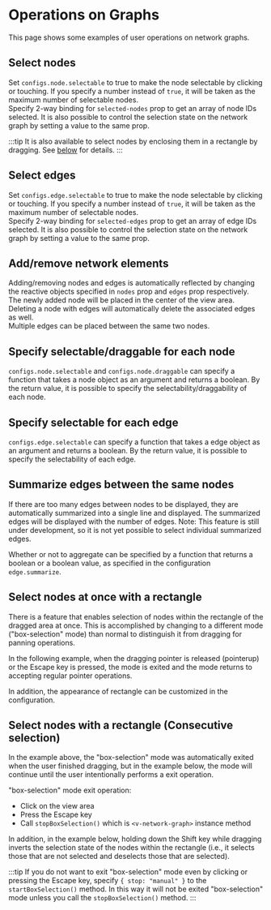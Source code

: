 # Operations on Graphs

This page shows some examples of user operations on network graphs.

## Select nodes

Set `configs.node.selectable` to true to make the node selectable by
clicking or touching.
If you specify a number instead of `true`, it will be taken as the
maximum number of selectable nodes.  
Specify 2-way binding for `selected-nodes` prop to get an array of
node IDs selected. It is also possible to control the selection state
on the network graph by setting a value to the same prop.

<demo-tabs :use-data="true" hint="To select multiple nodes, Shift+click or hold down the selected node and tap another node.">
<template v-slot:demo>
  <DemoSelectNodes />
</template>
<template v-slot:source>

  <<< @/.vitepress/components/03_operation/01/SelectNodes.vue{8-13,62}

</template>
<template v-slot:data>

  <<< @/.vitepress/components/03_operation/01/data.ts

</template>
</demo-tabs>

:::tip
It is also available to select nodes by enclosing them in a rectangle
by dragging.
See [below](#select-nodes-at-once-with-a-rectangle) for details.
:::


## Select edges

Set `configs.edge.selectable` to true to make the node selectable by
clicking or touching.
If you specify a number instead of `true`, it will be taken as the
maximum number of selectable nodes.  
Specify 2-way binding for `selected-edges` prop to get an array of
edge IDs selected. It is also possible to control the selection state
on the network graph by setting a value to the same prop.

<demo-tabs :use-data="true" hint="To select multiple edges, Shift+click or hold down the selected edge and tap another edge.">
<template v-slot:demo>
  <DemoSelectEdges />
</template>
<template v-slot:source>

  <<< @/.vitepress/components/03_operation/02/SelectEdges.vue{8-13,63}

</template>
<template v-slot:data>

  <<< @/.vitepress/components/03_operation/02/data.ts

</template>
</demo-tabs>


## Add/remove network elements

Adding/removing nodes and edges is automatically reflected by changing
the reactive objects specified in `nodes` prop and `edges` prop respectively.  
The newly added node will be placed in the center of the view area.  
Deleting a node with edges will automatically delete the associated edges as well.  
Multiple edges can be placed between the same two nodes.

<demo-tabs :use-data="true">
<template v-slot:demo>
  <DemoAddElements />
</template>
<template v-slot:source>

  <<< @/.vitepress/components/03_operation/03/AddElements.vue{6-7,14-39}

</template>
<template v-slot:data>

  <<< @/.vitepress/components/03_operation/03/data.ts

</template>
</demo-tabs>


## Specify selectable/draggable for each node

`configs.node.selectable` and `configs.node.draggable` can specify a
function that takes a node object as an argument and returns a boolean.
By the return value, it is possible to specify the selectability/draggability
of each node.

<demo-tabs :use-data="true">
<template v-slot:demo>
  <DemoNodeSelectable />
</template>
<template v-slot:source>

  <<< @/.vitepress/components/03_operation/04/NodeSelectable.vue{8-13}

</template>
<template v-slot:data>

  <<< @/.vitepress/components/03_operation/04/data.ts

</template>
</demo-tabs>


## Specify selectable for each edge

`configs.edge.selectable` can specify a function that takes a edge
object as an argument and returns a boolean.
By the return value, it is possible to specify the selectability of
each edge.

<demo-tabs :use-data="true" hint="The edge of [N1=N3] is set to be unselectable">
<template v-slot:demo>
  <DemoEdgeSelectable />
</template>
<template v-slot:source>

  <<< @/.vitepress/components/03_operation/05/EdgeSelectable.vue{13}

</template>
<template v-slot:data>

  <<< @/.vitepress/components/03_operation/05/data.ts

</template>
</demo-tabs>


## Summarize edges between the same nodes

If there are too many edges between nodes to be displayed, they are
automatically summarized into a single line and displayed.
The summarized edges will be displayed with the number of edges.
Note: This feature is still under development, so it is not yet
possible to select individual summarized edges.

<demo-tabs :use-data="true">
<template v-slot:demo>
  <DemoSummarizeEdges />
</template>
<template v-slot:source>

  <<< @/.vitepress/components/03_operation/06/SummarizeEdges.vue

</template>
<template v-slot:data>

  <<< @/.vitepress/components/03_operation/06/data.ts

</template>
</demo-tabs>

Whether or not to aggregate can be specified by a function that
returns a boolean or a boolean value, as specified in the
configuration `edge.summarize`.

## Select nodes at once with a rectangle

There is a feature that enables selection of nodes within the
rectangle of the dragged area at once. This is accomplished
by changing to a different mode ("box-selection" mode) than
normal to distinguish it from dragging for panning operations.

In the following example, when the dragging pointer is released
(pointerup) or the Escape key is pressed, the mode is exited and
the mode returns to accepting regular pointer operations.

In addition, the appearance of rectangle can be customized in the
configuration.

<demo-tabs :use-data="true">
<template v-slot:demo>
  <DemoBoxSelection1 />
</template>
<template v-slot:source>

  <<< @/.vitepress/components/03_operation/07/BoxSelection1.vue

</template>
<template v-slot:data>

  <<< @/.vitepress/components/03_operation/07/data.ts

</template>
</demo-tabs>

## Select nodes with a rectangle (Consecutive selection)

In the example above, the "box-selection" mode was automatically
exited when the user finished dragging, but in the example below,
the mode will continue until the user intentionally performs a
exit operation.

"box-selection" mode exit operation:
* Click on the view area
* Press the Escape key
* Call `stopBoxSelection()` which is `<v-network-graph>` instance method

In addition, in the example below, holding down the Shift key
while dragging inverts the selection state of the nodes within
the rectangle (i.e., it selects those that are not selected
and deselects those that are selected).


<demo-tabs :use-data="true">
<template v-slot:demo>
  <DemoBoxSelection2 />
</template>
<template v-slot:source>

  <<< @/.vitepress/components/03_operation/08/BoxSelection2.vue

</template>
<template v-slot:data>

  <<< @/.vitepress/components/03_operation/08/data.ts

</template>
</demo-tabs>

:::tip
If you do not want to exit "box-selection" mode even by clicking or
pressing the Escape key, specify `{ stop: "manual" }` to the
`startBoxSelection()` method.
In this way it will not be exited "box-selection" mode unless you
call the `stopBoxSelection()` method.
:::


<script setup>
import DemoSelectNodes from "../.vitepress/components/03_operation/01/SelectNodes.vue"
import DemoSelectEdges from "../.vitepress/components/03_operation/02/SelectEdges.vue"
import DemoAddElements from "../.vitepress/components/03_operation/03/AddElements.vue"
import DemoNodeSelectable from "../.vitepress/components/03_operation/04/NodeSelectable.vue"
import DemoEdgeSelectable from "../.vitepress/components/03_operation/05/EdgeSelectable.vue"
import DemoSummarizeEdges from "../.vitepress/components/03_operation/06/SummarizeEdges.vue"
import DemoBoxSelection1 from "../.vitepress/components/03_operation/07/BoxSelection1.vue"
import DemoBoxSelection2 from "../.vitepress/components/03_operation/08/BoxSelection2.vue"
</script>
